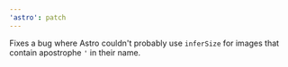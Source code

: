```yaml
---
'astro': patch
---
```


Fixes a bug where Astro couldn't probably use `inferSize` for images that contain apostrophe `'` in their name. 

